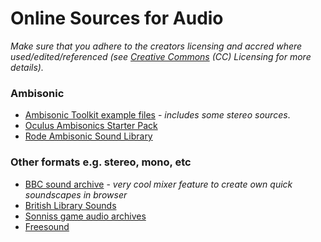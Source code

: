 # Online Sources for Audio
_Make sure that you adhere to the creators licensing and accred where used/edited/referenced (see [Creative Commons](https://creativecommons.org/licenses/) (CC) Licensing for more details)._

### Ambisonic
+ [Ambisonic Toolkit example files](https://www.ambisonictoolkit.net/download/recordings/) - _includes some stereo sources_.
+ [Oculus Ambisonics Starter Pack](https://developer.oculus.com/downloads/package/oculus-ambisonics-starter-pack)
+ [Rode Ambisonic Sound Library](https://library.soundfield.com/)

### Other formats e.g. stereo, mono, etc
+ [BBC sound archive](https://sound-effects.bbcrewind.co.uk/) - _very cool mixer feature to create own quick soundscapes in browser_
+ [British Library Sounds](https://sounds.bl.uk/)
+ [Sonniss game audio archives](https://sonniss.com/gameaudiogdc)
+ [Freesound](https://freesound.org/)


